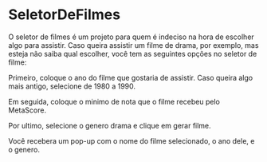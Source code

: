 # SeletorDeFilmes

O seletor de filmes é um projeto para quem é indeciso na hora de escolher algo para assistir. Caso queira assistir um filme de drama, por exemplo, mas esteja não saiba qual escolher, você tem as seguintes opções no seletor de filme:

Primeiro, coloque o ano do filme que gostaria de assistir. Caso queira algo mais antigo, selecione de 1980 a 1990.

Em seguida, coloque o minimo de nota que o filme recebeu pelo MetaScore.

Por ultimo, selecione o genero drama e clique em gerar filme. 

Você recebera um pop-up com o nome do filme selecionado, o ano dele, e o genero. 
